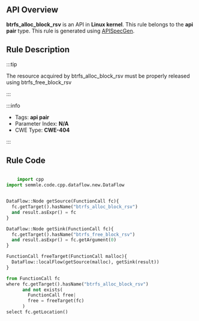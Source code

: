 ---
---


## API Overview
**btrfs_alloc_block_rsv** is an API in **Linux kernel**. This rule belongs to the **api pair** type. This rule is generated using [APISpecGen](../../tools/APISpecGen).
## Rule Description

:::tip

The resource acquired by btrfs_alloc_block_rsv must be properly released using btrfs_free_block_rsv

:::

:::info

- Tags: **api pair**
- Parameter Index: **N/A**
- CWE Type: **CWE-404**

:::

## Rule Code
```python

    import cpp
import semmle.code.cpp.dataflow.new.DataFlow


DataFlow::Node getSource(FunctionCall fc){
  fc.getTarget().hasName("btrfs_alloc_block_rsv")
  and result.asExpr() = fc
}

DataFlow::Node getSink(FunctionCall fc){
  fc.getTarget().hasName("btrfs_free_block_rsv")
  and result.asExpr() = fc.getArgument(0)
}

FunctionCall freeTarget(FunctionCall malloc){
  DataFlow::localFlow(getSource(malloc), getSink(result))
}

from FunctionCall fc
where fc.getTarget().hasName("btrfs_alloc_block_rsv")
      and not exists(
        FunctionCall free| 
        free = freeTarget(fc)
      )
select fc.getLocation()

    
```